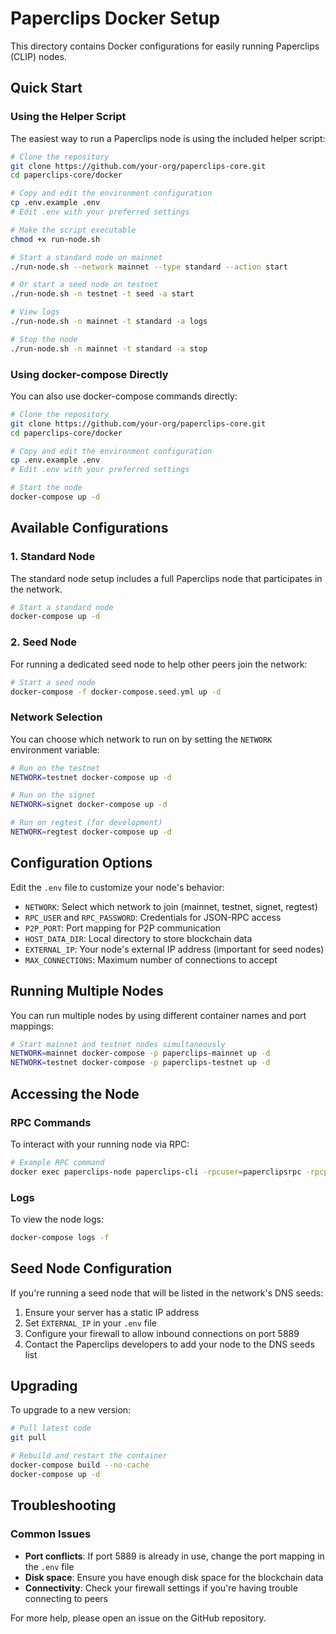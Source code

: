 # Paperclips Docker Setup

This directory contains Docker configurations for easily running Paperclips (CLIP) nodes.

## Quick Start

### Using the Helper Script

The easiest way to run a Paperclips node is using the included helper script:

```bash
# Clone the repository
git clone https://github.com/your-org/paperclips-core.git
cd paperclips-core/docker

# Copy and edit the environment configuration
cp .env.example .env
# Edit .env with your preferred settings

# Make the script executable
chmod +x run-node.sh

# Start a standard node on mainnet
./run-node.sh --network mainnet --type standard --action start

# Or start a seed node on testnet
./run-node.sh -n testnet -t seed -a start

# View logs
./run-node.sh -n mainnet -t standard -a logs

# Stop the node
./run-node.sh -n mainnet -t standard -a stop
```

### Using docker-compose Directly

You can also use docker-compose commands directly:

```bash
# Clone the repository
git clone https://github.com/your-org/paperclips-core.git
cd paperclips-core/docker

# Copy and edit the environment configuration
cp .env.example .env
# Edit .env with your preferred settings

# Start the node
docker-compose up -d
```

## Available Configurations

### 1. Standard Node

The standard node setup includes a full Paperclips node that participates in the network.

```bash
# Start a standard node
docker-compose up -d
```

### 2. Seed Node

For running a dedicated seed node to help other peers join the network:

```bash
# Start a seed node
docker-compose -f docker-compose.seed.yml up -d
```

### Network Selection

You can choose which network to run on by setting the `NETWORK` environment variable:

```bash
# Run on the testnet
NETWORK=testnet docker-compose up -d

# Run on the signet
NETWORK=signet docker-compose up -d

# Run on regtest (for development)
NETWORK=regtest docker-compose up -d
```

## Configuration Options

Edit the `.env` file to customize your node's behavior:

- `NETWORK`: Select which network to join (mainnet, testnet, signet, regtest)
- `RPC_USER` and `RPC_PASSWORD`: Credentials for JSON-RPC access
- `P2P_PORT`: Port mapping for P2P communication
- `HOST_DATA_DIR`: Local directory to store blockchain data
- `EXTERNAL_IP`: Your node's external IP address (important for seed nodes)
- `MAX_CONNECTIONS`: Maximum number of connections to accept

## Running Multiple Nodes

You can run multiple nodes by using different container names and port mappings:

```bash
# Start mainnet and testnet nodes simultaneously
NETWORK=mainnet docker-compose -p paperclips-mainnet up -d
NETWORK=testnet docker-compose -p paperclips-testnet up -d
```

## Accessing the Node

### RPC Commands

To interact with your running node via RPC:

```bash
# Example RPC command
docker exec paperclips-node paperclips-cli -rpcuser=paperclipsrpc -rpcpassword=yourpassword getblockchaininfo
```

### Logs

To view the node logs:

```bash
docker-compose logs -f
```

## Seed Node Configuration

If you're running a seed node that will be listed in the network's DNS seeds:

1. Ensure your server has a static IP address
2. Set `EXTERNAL_IP` in your `.env` file
3. Configure your firewall to allow inbound connections on port 5889
4. Contact the Paperclips developers to add your node to the DNS seeds list

## Upgrading

To upgrade to a new version:

```bash
# Pull latest code
git pull

# Rebuild and restart the container
docker-compose build --no-cache
docker-compose up -d
```

## Troubleshooting

### Common Issues

- **Port conflicts**: If port 5889 is already in use, change the port mapping in the `.env` file
- **Disk space**: Ensure you have enough disk space for the blockchain data
- **Connectivity**: Check your firewall settings if you're having trouble connecting to peers

For more help, please open an issue on the GitHub repository.